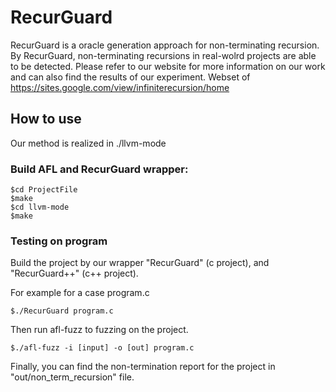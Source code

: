 # RecurGuard
RecurGuard is a oracle generation approach for non-terminating recursion. By RecurGuard, non-terminating recursions in real-wolrd projects are able to be detected. Please refer to our website for more information on our work and can also find the results of our experiment.
Webset of https://sites.google.com/view/infiniterecursion/home


## How to use
Our method is realized in ./llvm-mode

### Build AFL and RecurGuard wrapper:
```
$cd ProjectFile
$make
$cd llvm-mode
$make
```

### Testing on program

Build the project by our wrapper "RecurGuard" (c project), and "RecurGuard++" (c++ project).

For example for a case program.c
```
$./RecurGuard program.c
```
Then run afl-fuzz to fuzzing on the project.
```
$./afl-fuzz -i [input] -o [out] program.c
```
Finally, you can find the non-termination report for the project in "out/non_term_recursion" file.

